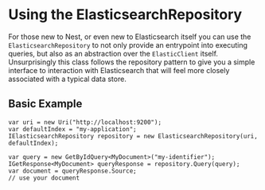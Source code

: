 # Using the ElasticsearchRepository

For those new to Nest, or even new to Elasticsearch itself you can use the ```ElasticsearchRepository``` to not only provide an entrypoint into executing queries, but also as an abstraction over the ```ElasticClient``` itself.  Unsurprisingly this class follows the repository pattern to give you a simple interface to interaction with Elasticsearch that will feel more closely associated with a typical data store.

## Basic Example

```
var uri = new Uri("http://localhost:9200");
var defaultIndex = "my-application";
IElasticsearchRepository repository = new ElasticsearchRepository(uri, defaultIndex);

var query = new GetByIdQuery<MyDocument>("my-identifier");
IGetResponse<MyDocument> queryResponse = repository.Query(query);
var document = queryResponse.Source;
// use your document
```